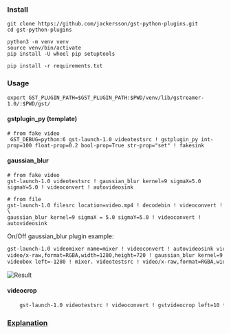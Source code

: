 ### Install

    git clone https://github.com/jackersson/gst-python-plugins.git
    cd gst-python-plugins

    python3 -m venv venv
    source venv/bin/activate
    pip install -U wheel pip setuptools

    pip install -r requirements.txt

### Usage

    export GST_PLUGIN_PATH=$GST_PLUGIN_PATH:$PWD/venv/lib/gstreamer-1.0/:$PWD/gst/

#### gstplugin_py (template)

    # from fake video
     GST_DEBUG=python:6 gst-launch-1.0 videotestsrc ! gstplugin_py int-prop=100 float-prop=0.2 bool-prop=True str-prop="set" ! fakesink

#### gaussian_blur

    # from fake video
    gst-launch-1.0 videotestsrc ! gaussian_blur kernel=9 sigmaX=5.0 sigmaY=5.0 ! videoconvert ! autovideosink

    # from file
    gst-launch-1.0 filesrc location=video.mp4 ! decodebin ! videoconvert ! \
    gaussian_blur kernel=9 sigmaX = 5.0 sigmaY=5.0 ! videoconvert ! autovideosink

On/Off gaussian_blur plugin example:
```bash
gst-launch-1.0 videomixer name=mixer ! videoconvert ! autovideosink videotestsrc ! \
video/x-raw,format=RGBA,width=1280,height=720 ! gaussian_blur kernel=9 sigmaX = 5.0 sigmaY=5.0 ! \
videobox left=-1280 ! mixer. videotestsrc ! video/x-raw,format=RGBA,width=1280,height=720 ! videobox left=0 ! mixer.
```

![Result](https://github.com/jackersson/gst-python-plugins/blob/master/images/gaussian_blur.png)

#### videocrop
```bash
    gst-launch-1.0 videotestsrc ! videoconvert ! gstvideocrop left=10 top=20 bottom=10 right=20 ! videoconvert ! xvimagesink
```

### [Explanation](http://lifestyletransfer.com/)

